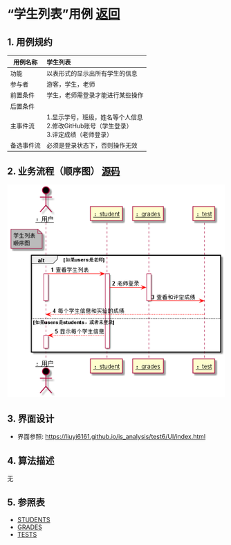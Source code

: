 # “学生列表”用例 [返回](../README.md)
## 1. 用例规约

|用例名称|学生列表|
|-------|:-------------|
|功能|以表形式的显示出所有学生的信息|
|参与者|游客，学生，老师|
|前置条件|学生，老师需登录才能进行某些操作|
|后置条件| |
|主事件流| 1.显示学号，班级，姓名等个人信息<br>2.修改GitHub账号（学生登录）<br>3.评定成绩（老师登录）|
|备选事件流|必须是登录状态下，否则操作无效 |

## 2. 业务流程（顺序图） [源码](../src/学生列表顺序图.puml)
![sequence1](../img/学生列表顺序图.png) 

## 3. 界面设计
- 界面参照: https://liuyi6161.github.io/is_analysis/test6/UI/index.html

## 4. 算法描述
无
## 5. 参照表

- [STUDENTS](../dataBaseDesign.md/#STUDENTS)
- [GRADES](../dataBaseDesign.md/#GRADES)
- [TESTS](../dataBaseDesign.md/#TESTS)

